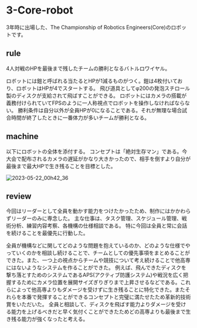 # 3-Core-robot
3年時に出場した、The Championship of Robotics Engineers(Core)のロボットです。

## rule
4人対戦のHPを最後まで残したチームの勝利となるバトルロワイヤル。

ロボットには鎧と呼ばれる当たるとHPが1減るものがつく。鎧は4枚付いており、ロボットはHPが4でスタートする。
飛び道具としてφ200の発泡スチロール製のディスクが支給されて飛ばすことができる。
ロボットにはカメラの搭載が義務付けられていてFPSのように一人称視点でロボットを操作しなければならない。
勝利条件は自分以外が全員HPが0になることである。それが無理な場合試合時間が終了したときに一番体力が多いチームが勝利となる。

## machine
以下にロボットの全体を添付する。
コンセプトは「絶対生存マン」である。今大会で配布されるカメラの遅延がかなり大きかったので、相手を倒すより自分が最後まで最大HPで生き残ることを目標とした。


![2023-05-22_00h42_36](https://github.com/hossyan/3-Core-robot/assets/118952234/03923345-9c5d-4168-8303-236ff0dfe6cd)


## review
今回はリーダーとして全員を動かす能力をつけたかったため、制作にはかかわらずリーダーのみに専念した。
主な仕事は、タスク管理、スケジュール管理、戦術分析、練習内容考察、各機構の仕様相談である。
特に今回は全員と常に会話を続けることを最優先に行動した。

全員が機構などに関してどのような問題を抱えているのか、どのような仕様でやっていくのかを相談し続けることで、チームとしての優先事項をまとめることができた。また、一つ上の視点からチームや競技について考え続けることで他高専にはないようなシステムを作ることができた。
例えば、飛んできたディスクを撃ち落とすためのシステムであるAPS(アクティブ防護システム)や戦況を広く把握するためにカメラ位置を展開サイズぎりぎりまで上昇させるなどである。これらによって他高専よりもダメージを受けずに生き残ることに特化できた。またそれらを本番で発揮することができるコンセプトと完璧に満たせたため革新的技術賞をいただいた。
全員と相談して、ディスクを飛ばす能力よりダメージを受ける能力を上げるべきだと早く気付くことができたためどの高専よりも最後まで生き残る能力が強くなったと考える。
